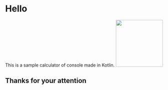 # Hello
This is a sample calculator of console made in Kotlin.
<img src="https://i.pinimg.com/originals/ac/0b/71/ac0b718d995deda3e1e4ee893501324d.png" width="150" />
## Thanks for your attention
